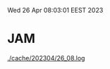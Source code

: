Wed 26 Apr 08:03:01 EEST 2023
# JAM
<a href='./cache/202304/26_08.log'>./cache/202304/26_08.log</a>

